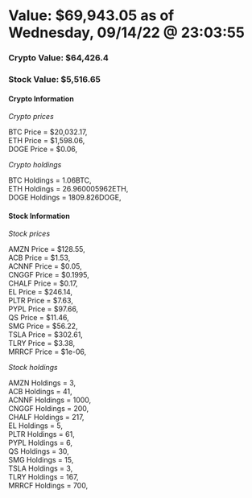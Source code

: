 # Value: $69,943.05 as of Wednesday, 09/14/22 @ 23:03:55 

### Crypto Value: $64,426.4

### Stock Value: $5,516.65

#### Crypto Information 
*Crypto prices* 

BTC Price = $20,032.17,  
ETH Price = $1,598.06,  
DOGE Price = $0.06,  


*Crypto holdings* 

BTC Holdings = 1.06BTC,  
ETH Holdings = 26.960005962ETH,  
DOGE Holdings = 1809.826DOGE,  


#### Stock Information 

*Stock prices* 

AMZN Price = $128.55,  
ACB Price = $1.53,  
ACNNF Price = $0.05,  
CNGGF Price = $0.1995,  
CHALF Price = $0.17,  
EL Price = $246.14,  
PLTR Price = $7.63,  
PYPL Price = $97.66,  
QS Price = $11.46,  
SMG Price = $56.22,  
TSLA Price = $302.61,  
TLRY Price = $3.38,  
MRRCF Price = $1e-06,  


*Stock holdings* 

AMZN Holdings = 3,  
ACB Holdings = 41,  
ACNNF Holdings = 1000,  
CNGGF Holdings = 200,  
CHALF Holdings = 217,  
EL Holdings = 5,  
PLTR Holdings = 61,  
PYPL Holdings = 6,  
QS Holdings = 30,  
SMG Holdings = 15,  
TSLA Holdings = 3,  
TLRY Holdings = 167,  
MRRCF Holdings = 700,  


